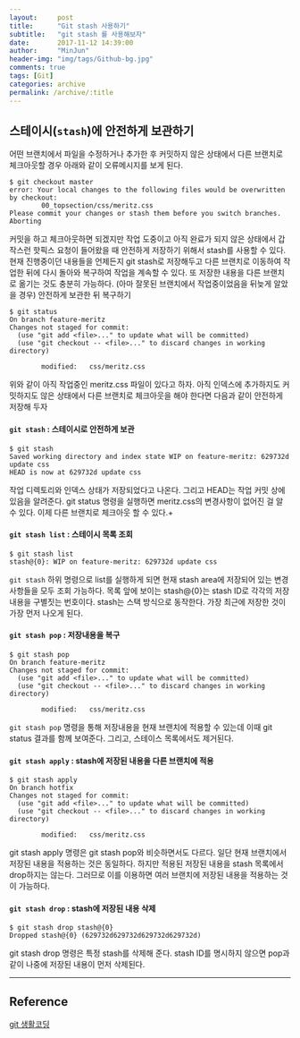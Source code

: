 ```yaml
---
layout:     post
title:      "Git stash 사용하기"
subtitle:   "git stash 를 사용해보자"
date:       2017-11-12 14:39:00
author:     "MinJun"
header-img: "img/tags/Github-bg.jpg"
comments: true
tags: [Git]
categories: archive
permalink: /archive/:title
---
```


## 스테이시(`stash`)에 안전하게 보관하기

어떤 브랜치에서 파일을 수정하거나 추가한 후 커밋하지 않은 상태에서 다른 브랜치로 체크아웃할 경우 아래와 같이 오류메시지를 보게 된다.

```git
$ git checkout master
error: Your local changes to the following files would be overwritten by checkout:
        00_topsection/css/meritz.css
Please commit your changes or stash them before you switch branches.
Aborting
```

커밋을 하고 체크아웃하면 되겠지만 작업 도중이고 아직 완료가 되지 않은 상태에서 갑작스런 핫픽스 요청이 들어왔을 때 안전하게 저장하기 위해서 stash를 사용할 수 있다. 현재 진행중이던 내용들을 언제든지 git stash로 저장해두고 다른 브랜치로 이동하여 작업한 뒤에 다시 돌아와 복구하여 작업을 계속할 수 있다.
또 저장한 내용을 다른 브랜치로 옮기는 것도 충분히 가능하다. (아마 잘못된 브랜치에서 작업중이었음을 뒤늦게 알았을 경우)
안전하게 보관한 뒤 복구하기


```
$ git status
On branch feature-meritz
Changes not staged for commit:
  (use "git add <file>..." to update what will be committed)
  (use "git checkout -- <file>..." to discard changes in working directory)

        modified:   css/meritz.css
```
        
위와 같이 아직 작업중인 meritz.css 파일이 있다고 하자. 아직 인덱스에 추가하지도 커밋하지도 않은 상태에서 다른 브랜치로 체크아웃을 해야 한다면 다음과 같이 안전하게 저장해 두자

#### `git stash` : 스테이시로 안전하게 보관

```
$ git stash
Saved working directory and index state WIP on feature-meritz: 629732d update css
HEAD is now at 629732d update css
```

작업 디렉토리와 인덱스 상태가 저장되었다고 나온다. 그리고 HEAD는 작업 커밋 상에 있음을 알려준다. git status 명령을 실행하면 meritz.css의 변경사항이 없어진 걸 알 수 있다. 이제 다른 브랜치로 체크아웃 할 수 있다.+

#### `git stash list` : 스테이시 목록 조회

```
$ git stash list
stash@{0}: WIP on feature-meritz: 629732d update css
```

`git stash` 하위 명령으로 list를 실행하게 되면 현재 stash area에 저장되어 있는 변경사항들을 모두 조회 가능하다. 목록 앞에 보이는 stash@{0}는 stash ID로 각각의 저장 내용을 구별짓는 번호이다. stash는 스택 방식으로 동작한다. 가장 최근에 저장한 것이 가장 먼저 나오게 된다.

#### `git stash pop` : 저장내용을 복구

```
$ git stash pop
On branch feature-meritz
Changes not staged for commit:
  (use "git add <file>..." to update what will be committed)
  (use "git checkout -- <file>..." to discard changes in working directory)

        modified:   css/meritz.css
```

        
`git stash pop` 명령을 통해 저장내용을 현재 브랜치에 적용할 수 있는데 이때 git status 결과를 함께 보여준다. 그리고, 스테이스 목록에서도 제거된다.

#### `git stash apply` : stash에 저장된 내용을 다른 브랜치에 적용

```
$ git stash apply
On branch hotfix
Changes not staged for commit:
  (use "git add <file>..." to update what will be committed)
  (use "git checkout -- <file>..." to discard changes in working directory)

        modified:   css/meritz.css
```

        
git stash apply 명령은 git stash pop와 비슷하면서도 다르다. 일단 현재 브랜치에서 저장된 내용을 적용하는 것은 동일하다. 하지만 적용된 저장된 내용을 stash 목록에서 drop하지는 않는다. 그러므로 이를 이용하면 여러 브랜치에 저장된 내용을 적용하는 것이 가능하다.

#### `git stash drop` : stash에 저장된 내용 삭제

```
$ git stash drop stash@{0}
Dropped stash@{0} (629732d629732d629732d629732d)
```

git stash drop 명령은 특정 stash를 삭제해 준다. stash ID를 명시하지 않으면 pop과 같이 나중에 저장된 내용이 먼저 삭제된다.

---

## Reference 

[git 생활코딩](https://mylko72.gitbooks.io/git/content/)<br>

